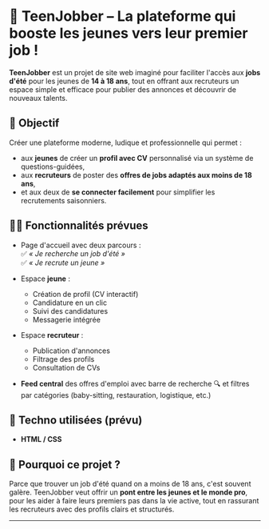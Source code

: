 
# 🎯 TeenJobber – La plateforme qui booste les jeunes vers leur premier job !

**TeenJobber** est un projet de site web imaginé pour faciliter l'accès aux **jobs d'été** pour les jeunes de **14 à 18 ans**, tout en offrant aux recruteurs un espace simple et efficace pour publier des annonces et découvrir de nouveaux talents.

## 🌟 Objectif

Créer une plateforme moderne, ludique et professionnelle qui permet :
- aux **jeunes** de créer un **profil avec CV** personnalisé via un système de questions-guidées,
- aux **recruteurs** de poster des **offres de jobs adaptés aux moins de 18 ans**,
- et aux deux de **se connecter facilement** pour simplifier les recrutements saisonniers.

## 🧑‍💻 Fonctionnalités prévues

- Page d'accueil avec deux parcours :  
  ✅ *« Je recherche un job d'été »*  
  ✅ *« Je recrute un jeune »*

- Espace **jeune** :
  - Création de profil (CV interactif)
  - Candidature en un clic
  - Suivi des candidatures
  - Messagerie intégrée

- Espace **recruteur** :
  - Publication d'annonces
  - Filtrage des profils
  - Consultation de CVs

- **Feed central** des offres d'emploi avec barre de recherche 🔍 et filtres par catégories (baby-sitting, restauration, logistique, etc.)


## 🔧 Techno utilisées (prévu)

- **HTML / CSS**

## 👀 Pourquoi ce projet ?

Parce que trouver un job d'été quand on a moins de 18 ans, c'est souvent galère. TeenJobber veut offrir un **pont entre les jeunes et le monde pro**, pour les aider à faire leurs premiers pas dans la vie active, tout en rassurant les recruteurs avec des profils clairs et structurés.

---

